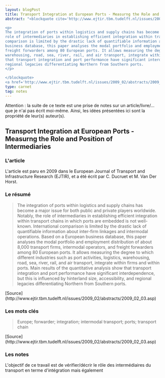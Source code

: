 ```yaml
---
layout: blogPost
title: Transport Integration at European Ports - Measurng the Role and Position of Intermediaries
abstract: "<blockquote cite='http://www.ejtir.tbm.tudelft.nl/issues/2009_02/abstracts/2009_02_03.asp'>

<p>
The integration of ports within logistics and supply chains has become a major issue for both public and private players worldwide. Notably, the 
role of intermediaries in establishing efficient integration within transport chains in which ports are embedded is not well-known. International 
comparison is limited by the drastic lack of quantifiable information about inter-firm linkages and intermodal operations. Based on a European 
business database, this paper analyses the modal portfolio and employment distribution of about 8,000 transport firms, intermodal operators, and 
freight forwarders among 80 European ports. It allows measuring the degree to which different industries such as port activities, logistics, 
warehousing, road, sea, river, rail, and air transport, integrate within firms and within ports. Main results of the quantitative analysis show 
that transport integration and port performance have significant interdependence, but this is influenced by hinterland size, accessibility, and 
regional legacies differentiating Northern from Southern ports. 
</p>

</blockquote>
<a href='http://www.ejtir.tbm.tudelft.nl/issues/2009_02/abstracts/2009_02_03.asp'>Source</a>"
type: carnet
tag: notes
---
```


Attention &#58; la suite de ce texte est une prise de notes sur un article/livre/... que je n'ai pas écrit moi-même. Ainsi, les idées présentées ici sont la propriété de leur(s) auteur(s).

## Transport Integration at European Ports - Measurng the Role and Position of Intermediaries

### L'article

L'article est paru en 2009 dans le European Journal of Transport and Infrastructure Research (EJTIR), et a été écrit par C. Ducruet et M. Van Der Horst.

### Le résumé

<blockquote cite="http://www.ejtir.tbm.tudelft.nl/issues/2009_02/abstracts/2009_02_03.asp">

<p>
The integration of ports within logistics and supply chains has become a major issue for both public and private players worldwide. Notably, the 
role of intermediaries in establishing efficient integration within transport chains in which ports are embedded is not well-known. International 
comparison is limited by the drastic lack of quantifiable information about inter-firm linkages and intermodal operations. Based on a European 
business database, this paper analyses the modal portfolio and employment distribution of about 8,000 transport firms, intermodal operators, and 
freight forwarders among 80 European ports. It allows measuring the degree to which different industries such as port activities, logistics, 
warehousing, road, sea, river, rail, and air transport, integrate within firms and within ports. Main results of the quantitative analysis show 
that transport integration and port performance have significant interdependence, but this is influenced by hinterland size, accessibility, and 
regional legacies differentiating Northern from Southern ports. 
</p>

</blockquote>
[Source](http://www.ejtir.tbm.tudelft.nl/issues/2009_02/abstracts/2009_02_03.asp)

### Les mots clés

<blockquote cite="http://www.ejtir.tbm.tudelft.nl/issues/2009_02/abstracts/2009_02_03.asp">
	Europe; forwarder; integration; intermodal transport; ports; transport chain
</blockquote>
[Source](http://www.ejtir.tbm.tudelft.nl/issues/2009_02/abstracts/2009_02_03.asp)

### Les notes

L'objectif de ce travail est de vérifier/décrir le rôle des intermédiaires du transport en terme d'intégration mais également







